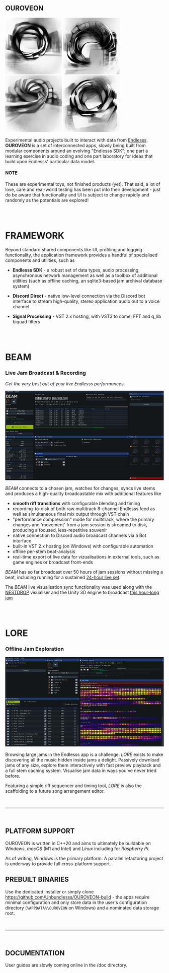 ## OUROVEON

![](doc/L1.jpg) ![](doc/L2.jpg) ![](doc/L3.jpg) ![](doc/L4.jpg)

Experimental audio projects built to interact with data from [Endlesss](https://endlesss.fm). **OUROVEON** is a set of interconnected apps, slowly being built from modular components around an evolving "Endlesss SDK"; one part a learning exercise in audio coding and one part laboratory for ideas that build upon Endlesss' particular data model.

#### NOTE

These are experimental toys, not finished products (yet). That said, a lot of love, care and real-world testing has been put into their development - just do be aware that functionality and UI is subject to change rapidly and randomly as the potentials are explored!

<br>
<br>

# FRAMEWORK

Beyond standard shared components like UI, profiling and logging functionality, the application framework provides a handful of specialised components and utilities, such as

* **Endlesss SDK** - a robust set of data types, audio processing, asynchronous network management as well as a toolbox of additional utilities (such as offline caching, an sqlite3-based jam archival database system)

* **Discord Direct** - native low-level connection via the Discord bot interface to stream high-quality, stereo application audio out to a voice channel

* **Signal Processing** - VST 2.x hosting, with VST3 to come; FFT and q_lib biquad filters

<br>
<br>

# BEAM

### __Live Jam Broadcast & Recording__

*Get the very best out of your live Endlesss performances*

![](doc/ui_beam_1.png)

_BEAM_ connects to a chosen jam, watches for changes, syncs live stems and produces a high-quality broadcastable mix with additional features like

* **smooth riff transitions** with configurable blending and timing
* recording-to-disk of both raw multitrack 8-channel Endlesss feed as well as simultaneous final mix output through VST chain
* "performance compression" mode for multitrack, where the primary changes and 'movement' from a jam session is streamed to disk, producing a focused, less-repetitive souvenir
* native connection to Discord audio broadcast channels via a Bot interface
* built-in VST 2.x hosting (on Windows) with configurable automation
* offline per-stem beat-analysis
* real-time export of live data for vizualisations in external tools, such as game engines or broadcast front-ends

_BEAM_ has so far broadcast over 50 hours of jam sessions without missing a beat, including running for a sustained [24-hour live set](https://www.youtube.com/watch?v=DHh6k6ehYDg).

The _BEAM_ live visualisation sync functionality was used along with the [NESTDROP](https://nestimmersion.ca/nestdrop.php) visualiser and the Unity 3D engine to broadcast [this hour-long jam](https://www.youtube.com/watch?v=cQ2DRpkBmyE)

<br>
<br>

# LORE

### __Offline Jam Exploration__

![](doc/ui_lore_1.png)

Browsing large jams in the Endlesss app is a challenge. _LORE_ exists to make discovering all the music hidden inside jams a delight. Passively download jams of any size, explore them interactively with fast preview playback and a full stem caching system. Visualise jam data in ways you've never tried before.

Featuring a simple riff sequencer and timing tool, _LORE_ is also the scaffolding to a future song arrangement editor.


<br>
<hr>
<br>


## PLATFORM SUPPORT

OUROVEON is written in C++20 and aims to ultimately be buildable on *Windows*, *macOS* (M1 and Intel) and *Linux* including for *Raspberry Pi*. 

As of writing, Windows is the primary platform. A parallel refactoring project is underway to provide full cross-platform support.

## PREBUILT BINARIES

Use the dedicated installer or simply clone https://github.com/Unbundlesss/OUROVEON-build - the apps require minimal configuration and only store data in the user's configuration directory (`%APPDATA%\OUROVEON` on Windows) and a nominated data storage root. 

<br>
<hr>
<br>

## DOCUMENTATION

User guides are slowly coming online in the /doc directory.